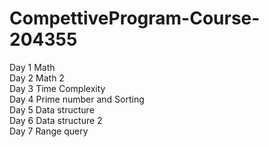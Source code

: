 # CompettiveProgram-Course-204355 <br>
Day 1 Math <br>
Day 2 Math 2 <br>
Day 3 Time Complexity <br>
Day 4 Prime number and Sorting <br>
Day 5 Data structure <br>
Day 6 Data structure 2 <br>
Day 7 Range query <br>
